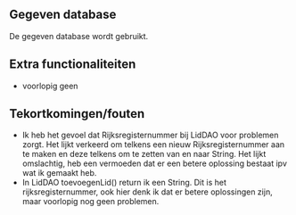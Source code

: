 ## Gegeven database
De gegeven database wordt gebruikt.

## Extra functionaliteiten
- voorlopig geen

## Tekortkomingen/fouten
- Ik heb het gevoel dat Rijksregisternummer bij LidDAO voor problemen zorgt.
Het lijkt verkeerd om telkens een nieuw Rijksregisternummer aan te maken en deze telkens om te zetten van en naar String. Het lijkt omslachtig, heb een vermoeden dat er een betere oplossing bestaat ipv wat ik gemaakt heb.
- In LidDAO toevoegenLid() return ik een String. Dit is het rijksregisternummer, ook hier denk ik dat er betere oplossingen zijn, maar voorlopig nog geen problemen.

